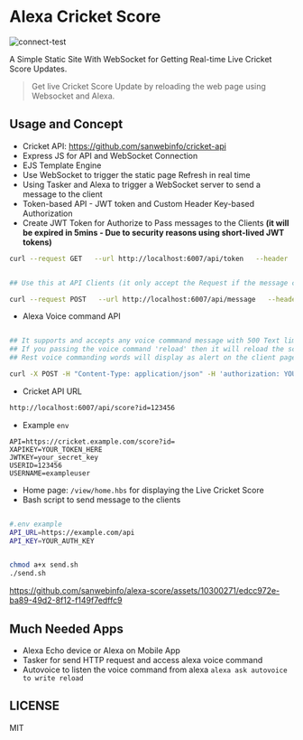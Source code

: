 # Alexa Cricket Score

![connect-test](https://github.com/sanwebinfo/alexa-score/workflows/connect-test/badge.svg)  

A Simple Static Site With WebSocket for Getting Real-time Live Cricket Score Updates.  

> Get live Cricket Score Update by reloading the web page using Websocket and Alexa.  

## Usage and Concept

- Cricket API: <https://github.com/sanwebinfo/cricket-api>
- Express JS for API and WebSocket Connection
- EJS Template Engine
- Use WebSocket to trigger the static page Refresh in real time
- Using Tasker and Alexa to trigger a WebSocket server to send a message to the client  
- Token-based API - JWT token and Custom Header Key-based Authorization
- Create JWT Token for Authorize to Pass messages to the Clients **(it will be expired in 5mins - Due to security reasons using short-lived JWT tokens)**

```sh
curl --request GET   --url http://localhost:6007/api/token   --header 'x-api-key: YOUR_TOKEN_HERE
```

```sh

## Use this at API Clients (it only accept the Request if the message contain 'reload')

curl --request POST   --url http://localhost:6007/api/message   --header 'authorization: YOUR_JWT_TOKEN_HERE'   --header 'content-type: application/json'   --data '{"message": "reload"}'

```

- Alexa Voice command API

```sh

## It supports and accepts any voice commmand message with 500 Text limit
## If you passing the voice command 'reload' then it will reload the score data
## Rest voice commanding words will display as alert on the client page

curl -X POST -H "Content-Type: application/json" -H 'authorization: YOUR_JWT_TOKEN_HERE' -d '{"alexamessage": "HI from Alexa"}' http://localhost:6007/api/alexa

```

- Cricket API URL

```sh
http://localhost:6007/api/score?id=123456
```

- Example `env`

```env
API=https://cricket.example.com/score?id=
XAPIKEY=YOUR_TOKEN_HERE
JWTKEY=your_secret_key
USERID=123456
USERNAME=exampleuser
```

- Home page: `/view/home.hbs` for displaying the Live Cricket Score
- Bash script to send message to the clients

```sh

#.env example
API_URL=https://example.com/api
API_KEY=YOUR_AUTH_KEY


chmod a+x send.sh
./send.sh

```

https://github.com/sanwebinfo/alexa-score/assets/10300271/edcc972e-ba89-49d2-8f12-f149f7edffc9

## Much Needed Apps

- Alexa Echo device or Alexa on Mobile App
- Tasker for send HTTP request and access alexa voice command
- Autovoice to listen the voice command from alexa `alexa ask autovoice to write reload`

## LICENSE

MIT
